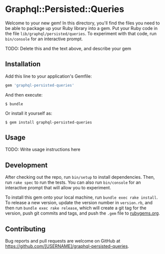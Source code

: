 # Graphql::Persisted::Queries

Welcome to your new gem! In this directory, you'll find the files you need to be able to package up your Ruby library into a gem. Put your Ruby code in the file `lib/graphql/persisted/queries`. To experiment with that code, run `bin/console` for an interactive prompt.

TODO: Delete this and the text above, and describe your gem

## Installation

Add this line to your application's Gemfile:

```ruby
gem 'graphql-persisted-queries'
```

And then execute:

    $ bundle

Or install it yourself as:

    $ gem install graphql-persisted-queries

## Usage

TODO: Write usage instructions here

## Development

After checking out the repo, run `bin/setup` to install dependencies. Then, run `rake spec` to run the tests. You can also run `bin/console` for an interactive prompt that will allow you to experiment.

To install this gem onto your local machine, run `bundle exec rake install`. To release a new version, update the version number in `version.rb`, and then run `bundle exec rake release`, which will create a git tag for the version, push git commits and tags, and push the `.gem` file to [rubygems.org](https://rubygems.org).

## Contributing

Bug reports and pull requests are welcome on GitHub at https://github.com/[USERNAME]/graphql-persisted-queries.
